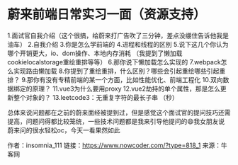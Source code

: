 # 蔚来前端日常实习一面（资源支持）

1.面试官自我介绍（这个很搞，给蔚来打广告吹了三分钟，差点没绷住告诉他我是油车）
2.自我介绍
3.你是怎么学前端的
4.进程和线程的区别
5.说下这几个你认为哪个开销更大，io、dom操作、本地内存消耗
（我提到了懒加载cookielocalstorage重绘重排等等）
6.那你说下懒加载怎么实现的
7.webpack怎么实现路由懒加载
8.你提到了重绘重排，什么区别？哪些会引起重绘哪些引起重排？
9.那你有没有专精前端的某一个方面，比如性能优化、前端工程化
10.双向数据绑定的原理？
11.vue3为什么要用proxy
12.vue2劫持的单个属性，那是怎么更新整个对象的？
13.leetcode3：无重复字符的最长子串 （秒）

总体来说问题都在之前的蔚来面经被提到过，但是感觉这个面试官的提问技巧还需提高，问题问得都比较笼统，一些技术问题都是我来引导他提问的😄我女朋友说蔚来问的很水轻松oc，今天一看果然如此



作者：insomnia_111
链接：https://www.nowcoder.com/?type=818_1
来源：牛客网